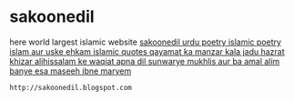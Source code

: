 # sakoonedil
here world largest islamic website  <a href="http://sakoonedil.blogspot.com/">sakoonedil urdu poetry islamic poetry islam aur uske ehkam islamic quotes qayamat ka manzar kala jadu hazrat khizar alihissalam ke waqiat  apna dil sunwarye mukhlis aur ba amal alim banye  esa maseeh ibne maryem</a></div>

    http://sakoonedil.blogspot.com
